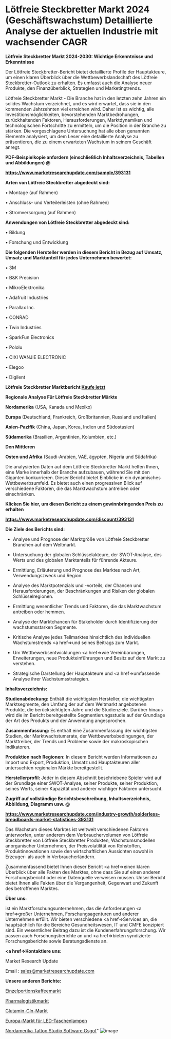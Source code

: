 # Lötfreie Steckbretter Markt 2024 (Geschäftswachstum) Detaillierte Analyse der aktuellen Industrie mit wachsender CAGR

<strong>Lötfreie Steckbretter Markt 2024-2030: Wichtige Erkenntnisse und Erkenntnisse</strong>

Der Lötfreie Steckbretter-Bericht bietet detaillierte Profile der Hauptakteure, um einen klaren Überblick über die Wettbewerbslandschaft des Lötfreie Steckbretter-Outlook zu erhalten. Es umfasst auch die Analyse neuer Produkte, den Finanzüberblick, Strategien und Marketingtrends.

Lötfreie Steckbretter Markt - Die Branche hat in den letzten zehn Jahren ein solides Wachstum verzeichnet, und es wird erwartet, dass sie in den kommenden Jahrzehnten viel erreichen wird. Daher ist es wichtig, alle Investitionsmöglichkeiten, bevorstehenden Marktbedrohungen, zurückhaltenden Faktoren, Herausforderungen, Marktdynamiken und technologischen Fortschritte zu ermitteln, um die Position in der Branche zu stärken. Die vorgeschlagene Untersuchung hat alle oben genannten Elemente analysiert, um dem Leser eine detaillierte Analyse zu präsentieren, die zu einem erwarteten Wachstum in seinem Geschäft anregt.



<strong><b>PDF-Beispielkopie anfordern (einschließlich Inhaltsverzeichnis, Tabellen und Abbildungen) @ </b></strong>

<strong><a href=https://www.marketresearchupdate.com/sample/393131>

<strong>https://www.marketresearchupdate.com/sample/393131</u></a></strong></strong>



<strong>Arten von Lötfreie Steckbretter abgedeckt sind:</strong>

• Montage (auf Rahmen)

• Anschluss- und Verteilerleisten (ohne Rahmen)

• Stromversorgung (auf Rahmen)



<strong>Anwendungen von Lötfreie Steckbretter abgedeckt sind:</strong>

• Bildung

• Forschung und Entwicklung



<strong>Die folgenden Hersteller werden in diesem Bericht in Bezug auf Umsatz, Umsatz und Marktanteil für jedes Unternehmen bewertet:</strong>

• 3M

• B&K Precision

• MikroElektronika

• Adafruit Industries

• Parallax Inc.

• CONRAD

• Twin Industries

• SparkFun Electronics

• Pololu

• CIXI WANJIE ELECTRONIC

• Elegoo

• Digilent



<strong>Lötfreie Steckbretter Marktbericht <a href=https://www.marketresearchupdate.com/buynow/393131>Kaufe jetzt</a></strong>



<strong>Regionale Analyse Für Lötfreie Steckbretter Märkte</strong>



<strong>Nordamerika</strong> (USA, Kanada und Mexiko)



<strong>Europa</strong> (Deutschland, Frankreich, Großbritannien, Russland und Italien)



<strong>Asien-Pazifik</strong> (China, Japan, Korea, Indien und Südostasien)



<strong>Südamerika</strong> (Brasilien, Argentinien, Kolumbien, etc.)



<strong>Den Mittleren</strong> 

<strong>Osten und Afrika</strong> (Saudi-Arabien, VAE, ägypten, Nigeria und Südafrika)

Die analysierten Daten auf dem Lötfreie Steckbretter Markt helfen Ihnen, eine Marke innerhalb der Branche aufzubauen, während Sie mit den Giganten konkurrieren. Dieser Bericht bietet Einblicke in ein dynamisches Wettbewerbsumfeld. Es bietet auch einen progressiven Blick auf verschiedene Faktoren, die das Marktwachstum antreiben oder einschränken.



<strong>Klicken Sie hier, um diesen Bericht zu einem gewinnbringenden Preis zu erhalten
</strong>

<strong><a href=https://www.marketresearchupdate.com/discount/393131>https://www.marketresearchupdate.com/discount/393131</b></u></strong></a>



<strong>Die Ziele des Berichts sind:</strong>

- Analyse und Prognose der Marktgröße von Lötfreie Steckbretter Branchen auf dem Weltmarkt.

- Untersuchung der globalen Schlüsselakteure, der SWOT-Analyse, des Werts und des globalen Marktanteils für führende Akteure.

- Ermittlung, Erläuterung und Prognose des Marktes nach Art, Verwendungszweck und Region.

- Analyse des Marktpotenzials und -vorteils, der Chancen und Herausforderungen, der Beschränkungen und Risiken der globalen Schlüsselregionen.

- Ermittlung wesentlicher Trends und Faktoren, die das Marktwachstum antreiben oder hemmen.

- Analyse der Marktchancen für Stakeholder durch Identifizierung der wachstumsstarken Segmente.

- Kritische Analyse jedes Teilmarktes hinsichtlich des individuellen Wachstumstrends <a href=>und</a> seines Beitrags zum Markt.

- Um Wettbewerbsentwicklungen <a href=>wie</a> Vereinbarungen, Erweiterungen, neue Produkteinführungen und Besitz auf dem Markt zu verstehen.

- Strategische Darstellung der Hauptakteure und <a href=>umfas</a>sende Analyse ihrer Wachstumsstrategien.



<strong>Inhaltsverzeichnis:</strong>



<strong>Studienabdeckung:</strong> Enthält die wichtigsten Hersteller, die wichtigsten Marktsegmente, den Umfang der auf dem Weltmarkt angebotenen Produkte, die berücksichtigten Jahre und die Studienziele. Darüber hinaus wird die im Bericht bereitgestellte Segmentierungsstudie auf der Grundlage der Art des Produkts und der Anwendung angesprochen.



<strong>Zusammenfassung:</strong> Es enthält eine Zusammenfassung der wichtigsten Studien, der Marktwachstumsrate, der Wettbewerbsbedingungen, der Markttreiber, der Trends und Probleme sowie der makroskopischen Indikatoren.



<strong>Produktion nach Regionen:</strong> In diesem Bericht werden Informationen zu Import und Export, Produktion, Umsatz und Hauptakteuren aller untersuchten regionalen Märkte bereitgestellt.



<strong>Herstellerprofil:</strong> Jeder in diesem Abschnitt beschriebene Spieler wird auf der Grundlage einer SWOT-Analyse, seiner Produkte, seiner Produktion, seines Werts, seiner Kapazität und anderer wichtiger Faktoren untersucht.



<strong><b>Zugriff auf vollständige Berichtsbeschreibung, Inhaltsverzeichnis, Abbildung, Diagramm usw. @ </b></strong>

<strong><a href=https://www.marketresearchupdate.com/industry-growth/solderless-breadboards-market-statistices-393131>https://www.marketresearchupdate.com/industry-growth/solderless-breadboards-market-statistices-393131</a></strong>

Das Wachstum dieses Marktes ist weltweit verschiedenen Faktoren unterworfen, unter anderem dem Verbrauchervolumen von Lötfreie Steckbretter von Lötfreie Steckbretter Produkten, Wachstumsmodellen anorganischer Unternehmen, der Preisvolatilität von Rohstoffen, Produktinnovationen sowie den wirtschaftlichen Aussichten sowohl in Erzeuger- als auch in Verbraucherländern.

Zusammenfassend bietet Ihnen dieser Bericht <a href=>einen</a> klaren Überblick über alle Fakten des Marktes, ohne dass Sie auf einen anderen Forschungsbericht oder eine Datenquelle verweisen müssen. Unser Bericht bietet Ihnen alle Fakten über die Vergangenheit, Gegenwart und Zukunft des betroffenen Marktes.



<strong>Über uns:</strong>

 ist ein Marktforschungsunternehmen, das die Anforderungen <a href=>großer</a> Unternehmen, Forschungsagenturen und anderer Unternehmen erfüllt. Wir bieten verschiedene <a href=>Services</a> an, die hauptsächlich für die Bereiche Gesundheitswesen, IT und CMFE konzipiert sind. Ein wesentlicher Beitrag dazu ist die Kundenerfahrungsforschung. Wir passen auch Forschungsberichte an und <a href=>bieten</a> syndizierte Forschungsberichte sowie Beratungsdienste an.



<strong><a href=>Kontaktiere uns:</a></strong>

Market Research Update

Email : sales@marketresearchupdate.com



<strong>Unsere anderen Berichte:</strong>

<a href=https://www.linkedin.com/pulse/single-serve-coffee-market-2023-challenges-business>Einzelportionskaffeemarkt</a>

<a href=https://www.linkedin.com/pulse/pharma-logistics-market-2023-analysis-growth>Pharmalogistikmarkt</a>

<a href=https://www.linkedin.com/pulse/glutamine-gln-market-size-expected>Glutamin-Gln-Markt</a>

<a href=https://www.linkedin.com/pulse/europe-led-flashlights-market-2023-demand-future>Europa-Markt für LED-Taschenlampen</a>

<a href=https://www.linkedin.com/pulse/north-america-tattoo-studio-software-gsgof/>Nordamerika Tattoo Studio Software Gsgof</a>"
![image](https://github.com/Gayatrikarjule/Market-Analysis-360/assets/97346546/f5dbae07-3d04-4b46-9956-95d8fc4ed43b)
